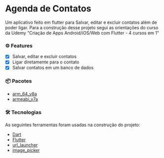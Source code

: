 # Agenda de Contatos

Um aplicativo feito em flutter para Salvar, editar e excluir contatos além de poder ligar.
Para a construção desse projeto segui as orientações do curso da Udemy "Criação de Apps Android/iOS/Web com Flutter - 4 cursos em 1"

### ⚙ Features

- [x] Salvar, editar e excluir contatos
- [x] Ligar diretamente para o contato
- [x] Salvar contatos em um banco de dados

### 📦 Pacotes

- [arm_64_v8a](https://github.com/fabriciolima77/agenda_de_contatos/blob/master/APK/agenda_de_contatos-arm64-v8a.apk)
- [armeabi_v7a](https://github.com/fabriciolima77/agenda_de_contatos/blob/master/APK/agenda_de_contatos-armeabi-v7a.apk)

### 🛠 Tecnologias

As seguintes ferramentas foram usadas na construção do projeto:

- [Dart](https://dart.dev/)
- [Flutter](https://flutter.dev/)
- [url_launcher](https://pub.dev/packages/url_launcher)
- [image_picker](https://pub.dev/packages/image_picker)